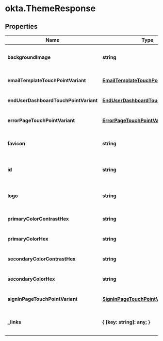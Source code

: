 # okta.ThemeResponse

## Properties

Name | Type | Description | Notes
------------ | ------------- | ------------- | -------------
**backgroundImage** | **string** |  | [optional] [readonly] [default to undefined]
**emailTemplateTouchPointVariant** | [**EmailTemplateTouchPointVariant**](EmailTemplateTouchPointVariant.md) |  | [optional] [default to undefined]
**endUserDashboardTouchPointVariant** | [**EndUserDashboardTouchPointVariant**](EndUserDashboardTouchPointVariant.md) |  | [optional] [default to undefined]
**errorPageTouchPointVariant** | [**ErrorPageTouchPointVariant**](ErrorPageTouchPointVariant.md) |  | [optional] [default to undefined]
**favicon** | **string** |  | [optional] [readonly] [default to undefined]
**id** | **string** |  | [optional] [readonly] [default to undefined]
**logo** | **string** |  | [optional] [readonly] [default to undefined]
**primaryColorContrastHex** | **string** |  | [optional] [default to undefined]
**primaryColorHex** | **string** |  | [optional] [default to undefined]
**secondaryColorContrastHex** | **string** |  | [optional] [default to undefined]
**secondaryColorHex** | **string** |  | [optional] [default to undefined]
**signInPageTouchPointVariant** | [**SignInPageTouchPointVariant**](SignInPageTouchPointVariant.md) |  | [optional] [default to undefined]
**_links** | **{ [key: string]: any; }** |  | [optional] [readonly] [default to undefined]

